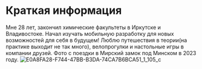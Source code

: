 # Краткая информация

Мне 28 лет, закончил химические факультеты в Иркутске и Владивостоке. Начал изучать мобильную разработку для новых возможностей для себя в будущем!
Люблю путешествия в теории(на практике выходит не так много), велопрогулки и настольные игры в компании друзей.
Фото с поездки в Мирский замок под Минском в 2023 году.
![E0A8FA28-F744-47BB-B3DA-74CA7B6BCA51_1_105_c](https://github.com/MSergey95/Sergei-sPages/assets/121692119/345a579b-9b1a-4c04-bb45-7e4fbe16fb6a)

